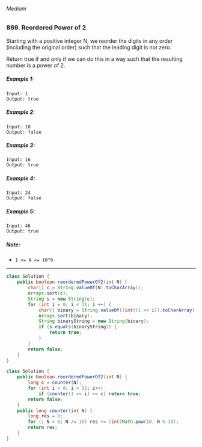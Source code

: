 ###### Medium

### 869. Reordered Power of 2

Starting with a positive integer N, we reorder the digits in any order (including the original order) such that the leading digit is not zero.

Return true if and only if we can do this in a way such that the resulting number is a power of 2.

 

##### Example 1:
```
Input: 1
Output: true
```
##### Example 2:
```
Input: 10
Output: false
```
##### Example 3:
```
Input: 16
Output: true
```
##### Example 4:
```
Input: 24
Output: false
```
##### Example 5:
```
Input: 46
Output: true
``` 

##### Note:

- `1 <= N <= 10^9`

***

```java
class Solution {
    public boolean reorderedPowerOf2(int N) {
        char[] c = String.valueOf(N).toCharArray();
        Arrays.sort(c);
        String s = new String(c);
        for (int i = 0; i < 31; i ++) {
            char[] binary = String.valueOf((int)(1 << i)).toCharArray();
            Arrays.sort(binary);
            String binaryString = new String(binary);
            if (s.equals(binaryString)) {
                return true;
            }
        }
        return false;
    }
}
```

```java
class Solution {
    public boolean reorderedPowerOf2(int N) {
        long c = counter(N);
        for (int i = 0; i < 32; i++)
            if (counter(1 << i) == c) return true;
        return false;
    }
    public long counter(int N) {
        long res = 0;
        for (; N > 0; N /= 10) res += (int)Math.pow(10, N % 10);
        return res;
    }
}
```
